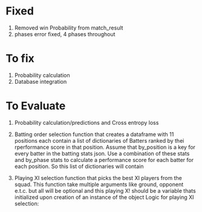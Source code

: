 # Fixed
1. Removed win Probability from match_result
2. phases error fixed, 4 phases throughout

# To fix
1. Probability calculation
2. Database integration

# To Evaluate
1. Probability calculation/predictions and Cross entropy loss

1. Batting order selection function that creates a dataframe with 11 positions each contain a list of dictionaries of Batters ranked by thei rperformance score in that position. Assume that by_position is a key for every batter in the batting stats json. Use a combination of these stats and by_phase stats to calculate a performance score for each batter for each position. So this list of dictionaries will contain
2. Playing XI selection function that picks the best XI players from the squad. This function take multiple arguments like ground, opponent e.t.c. but all will be optional and this playing X! should be a variable thats initialized upon creation of an instance of the object
Logic for playing XI selection: